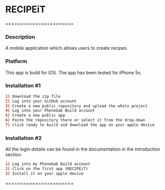# RECIPEiT
=======================
### Description
A mobile application which allows users to create recipes.

### Platform
This app is build for IOS.
The app has been tested for iPhone 5s.

### Installation #1
```sh
1) Download the zip file
2) Log into your GitHub account
3) Create a new public repository and upload the whole project
4) Log into your PhoneGab Build account
5) Create a new public app
6) Paste the repository there or select it from the drop-down
7) click ready to build and download the app on your apple device
```

### Installation #2
All the login details can be found in the documentation in the introduction section.
```sh
1) Log into my PhoneGab Build account
2) Click on the first app (RECIPEiT)
3) Install it on your apple device
```
=======================